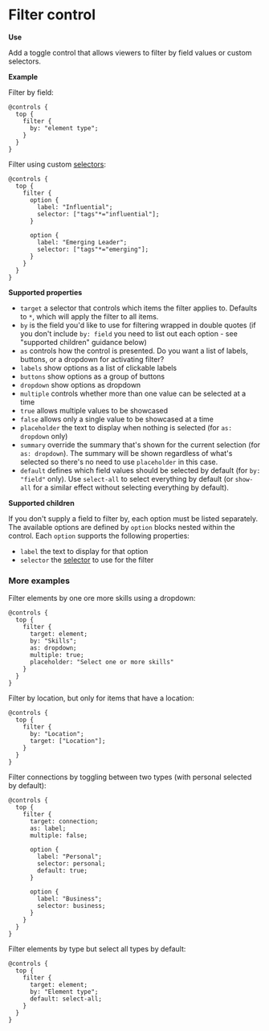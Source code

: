 # Filter control

**Use**

Add a toggle control that allows viewers to filter by field values or custom selectors.

**Example**

Filter by field:

```
@controls {
  top {
    filter {
      by: "element type";
    }
  }
}
```

Filter using custom [selectors](../selectors.html#selectors):

```
@controls {
  top {
    filter {
      option {
        label: "Influential";
        selector: ["tags"*="influential"];
      }

      option {
        label: "Emerging Leader";
        selector: ["tags"*="emerging"];
      }
    }
  }
}
```

**Supported properties**

* `target` a selector that controls which items the filter applies to. Defaults to `*`, which will apply the filter to all items.
* `by` is the field you'd like to use for filtering wrapped in double quotes (if you don't include `by: field` you need to list out each option - see "supported children" guidance below)
* `as` controls how the control is presented. Do you want a list of labels, buttons, or a dropdown for activating filter?
 * `labels` show options as a list of clickable labels
 * `buttons` show options as a group of buttons
 * `dropdown` show options as dropdown
* `multiple` controls whether more than one value can be selected at a time
 * `true` allows multiple values to be showcased
 * `false` allows only a single value to be showcased at a time
* `placeholder` the text to display when nothing is selected (for `as: dropdown` only)
* `summary` override the summary that's shown for the current selection (for `as: dropdown`). The summary will be shown regardless of what's selected so there's no need to use `placeholder` in this case.
* `default` defines which field values should be selected by default (for `by: "field"` only). Use `select-all` to select everything by default (or `show-all` for a similar effect without selecting everything by default).

**Supported children**

If you don't supply a field to filter by, each option must be listed separately. The available options are defined by `option` blocks nested within the control. Each `option` supports the following properties:

* `label` the text to display for that option
* `selector` the [selector](../selectors.html#selectors) to use for the filter

### More examples

Filter elements by one ore more skills using a dropdown:

```
@controls {
  top {
    filter {
      target: element;
      by: "Skills";
      as: dropdown;
      multiple: true;
      placeholder: "Select one or more skills"
    }
  }
}
```

Filter by location, but only for items that have a location:

```
@controls {
  top {
    filter {
      by: "Location";
      target: ["Location"];
    }
  }
}
```

Filter connections by toggling between two types (with personal selected by default):

```
@controls {
  top {
    filter {
      target: connection;
      as: label;
      multiple: false;

      option {
        label: "Personal";
        selector: personal;
        default: true;
      }

      option {
        label: "Business";
        selector: business;
      }
    }
  }
}
```

Filter elements by type but select all types by default:

```
@controls {
  top {
    filter {
      target: element;
      by: "Element type";
      default: select-all;
    }
  }
}
```
